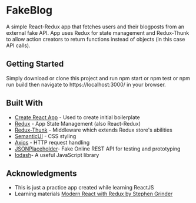 # FakeBlog
A simple React-Redux app that fetches users and their blogposts from an external fake API. App uses Redux for state management and Redux-Thunk to allow action creators to return functions instead of objects (in this case API calls).

## Getting Started


Simply download or clone this project and run npm start or npm test or npm run build then navigate to https://localhost:3000/ in your browser.



## Built With

* [Create React App](https://reactjs.org/docs/create-a-new-react-app.html) - Used to create initial boilerplate
* [Redux](https://redux.js.org/) - App State Management (also React-Redux)
* [Redux-Thunk](https://github.com/reduxjs/redux-thunk) - Middleware which extends Redux store's abilities
* [SemanticUI](https://semantic-ui.com/) - CSS styling 
* [Axios](https://github.com/axios/axios) - HTTP request handling
* [JSONPlaceholder](https://jsonplaceholder.typicode.com/)- Fake Online REST API for testing and prototyping
* [lodash](https://lodash.com/)- A useful JavaScript library

## Acknowledgments

* This is just a practice app created while learning ReactJS
* Learning materials [Modern React with Redux by Stephen Grinder](https://www.udemy.com/course/react-redux/)
